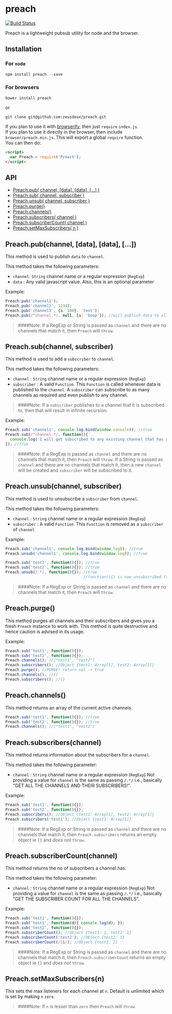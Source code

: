 preach
======
[![Build Status](https://travis-ci.org/zeusdeux/preach.svg?branch=master)](https://travis-ci.org/zeusdeux/preach)

Preach is a lightweight pubsub utility for node and the browser.

## Installation

### For `node`

```javascript
npm install preach --save
```

### For browsers

```
bower install preach
```

or

```
git clone git@github.com:zeusdeux/preach.git
```

If you plan to use it with [browserify](http://browserify.org/), then just `require` `index.js`.   
If you plan to use it directly in the browser, then include `browser/preach.min.js`. This will export
a global `require` function.   
You can then do:

```html
<script>
  var Preach = require('Preach');
</script>
```

## API

- [Preach.pub( channel, [data], [data], [...] )](#preachpubchannel-data-data-)
- [Preach.sub( channel, subscriber )](#preachsubchannel-subscriber)
- [Preach.unsub( channel, subscriber )](#preachunsubchannel-subscriber)
- [Preach.purge()](#preachpurge)
- [Preach.channels()](#preachchannels)
- [Preach.subscribers( channel )](#preachsubscriberschannel)
- [Preach.subscriberCount( channel )](#preachsubscribercountchannel)
- [Preach.setMaxSubscribers( n )](#preachsetmaxsubscribersn)

## Preach.pub(channel, [data], [data], [...])

This method is used to publish `data` to `channel`.

This method takes the following parameters:

- `channel`: `String` channel name or a regular expression (`RegExp`)
- `data`   : Any valid javascript value. Also, this is an optional parameter

Example:

```javascript
Preach.pub('channel1');
Preach.pub('channel2', 1234);
Preach.pub('channel3', {a: 100}, 'test');
Preach.pub(/^channel.*/, null, {a: 'boop'}); //will publish data to all channels beginning with 'channel'
```

> ####Note:
> If a RegExp or String is passed as `channel` and there are no channels that match it, then `Preach` will `throw`.

## Preach.sub(channel, subscriber)

This method is used to add a `subscriber` to `channel`.

This method takes the following parameters:

- `channel`     : `String` channel name or a regular expression (`RegExp`)
- `subscriber`  : A valid `Function`. This `Function` is called whenever data is published to the `channel`.
A `subscriber` can subscribe to as many channels as required and even publish to any channel.

> ####Note:
> If a `subscriber` publishes to a channel that it is subscribed to, then that will result in infinite recursion.

Example:

```javascript
Preach.sub('channel1', console.log.bind(window.console)); //true
Preach.sub(/^channel.*/, function(){
  console.log('I will get subscribed to any existing channel that has a name starting with the string "channel"');
}); //true
```

> ####Note:
> If a RegExp is passed as `channel` and there are no channels that match it, then `Preach` will `throw`.
> If a String is passed as `channel` and there are no channels that match it, then a new `channel` will be created and `subscriber` will be subscribed to it.

## Preach.unsub(channel, subscriber)

This method is used to unsubscribe a `subscriber` from `channel`.

This method takes the following parameters:

- `channel`     : `String` channel name or a regular expression (`RegExp`)
- `subscriber`  : A valid `Function`. This `Function` is removed as a `subscriber` of `channel`

Example:

```javascript
Preach.sub('channel1', console.log.bind(window.log)); //true
Preach.unsub('channel1', console.log.bind(window.log)); //true

Preach.sub('test1', function(){}); //true
Preach.sub('test2', function(){}); //true
Preach.unsub(/.*/, function(){}); //true
                                  //function(){} is now unsubscribed from *all* channels
```

> ####Note:
> If a RegExp or String is passed as `channel` and there are no channels that match it, then `Preach` will `throw`.

## Preach.purge()

This method purges all channels and their subscribers and gives you a fresh `Preach` instance to work with.
This method is quite destructive and hence caution is advised in its usage.

Example:

```javascript
Preach.sub('test1', function(){});
Preach.sub('test2', function(){});
Preach.channels(); //["test1", "test2"]
Preach.subscribers(); //Object {test1: Array[1], test2: Array[1]}
Preach.purge(); //PURGE! return val -> true
Preach.channels(); //[]
Preach.subscribers(); //{}
```

## Preach.channels()

This method returns an array of the current active channels.

```javascript
Preach.sub('test1', function(){}); //true
Preach.sub('test2', function(){}); //true
Preach.channels(); //["test1", "test2"]
```

## Preach.subscribers(channel)

This method returns information about the subscribers for a `channel`.

This method takes the following parameter:

- `channel` : `String` channel name or a regular expression (`RegExp`)
Not providing a value for `channel` is the same as passing `/.*/` i.e., basically "GET ALL THE CHANNELS AND THEIR SUBSCRIBERS!".

Example:

```javascript
Preach.sub('test1', function(){});
Preach.sub('test2', function(){});
Preach.subscribers(); //Object {test1: Array[1], test2: Array[1]}
Preach.subscribers('test1'); //Object {test1: Array[1]}
```

> ####Note:
> If a RegExp or String is passed as `channel` and there are no channels that match it, then `Preach.subscribers` returns an empty object ie `{}`
and *does not* `throw`.

## Preach.subscriberCount(channel)

This method returns the no of subscribers a channel has.

This method takes the following parameter:

- `channel` : `String` channel name or a regular expression (`RegExp`)
Not providing a value for `channel` is the same as passing `/.*/` i.e., basically "GET THE SUBSCRIBER COUNT FOR ALL THE CHANNELS".

Example:

```javascript
Preach.sub('test1', function(){});
Preach.sub('test1', function(d){ console.log(d); });
Preach.sub('test2', function(){});
Preach.subscriberCount(); //Object {test1: 2, test2: 1}
Preach.subscriberCount('test2'); //Object {test2: 1}
Preach.subscriberCount(/1$/); //Object {test1: 2}
```

> ####Note:
> If a RegExp or String is passed as `channel` and there are no channels that match it, then `Preach.subscriberCount` returns an empty object ie `{}`
and *does not* `throw`.


## Preach.setMaxSubscribers(n)

This sets the max listeners for each channel at `n`. Default is unlimited which is set by making `n` `zero`.

> ####Note:
> If `n` is lesser than `zero` then `Preach` will `throw`.

